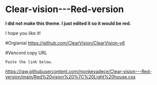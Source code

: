 # Clear-vision---Red-version
**I did not make this theme. I just edited it so it would be red.**

I hope you like it!

#Orgianial
https://github.com/ClearVision/ClearVision-v6

#Vencord copy URL

```Paste the link below.```

https://raw.githubusercontent.com/monkeyadece/Clear-vision---Red-version/main/Red%20vision%20%7C%20Light%20house.css
